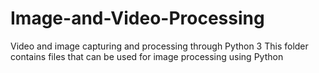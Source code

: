 # Image-and-Video-Processing
Video and image capturing and processing through Python 3
This folder contains files that can be used for image processing using Python 
